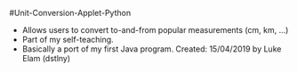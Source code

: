 #Unit-Conversion-Applet-Python
- Allows users to convert to-and-from popular measurements (cm, km, ...)
- Part of my self-teaching.
- Basically a port of my first Java program.
Created: 15/04/2019 by Luke Elam (dstlny)
